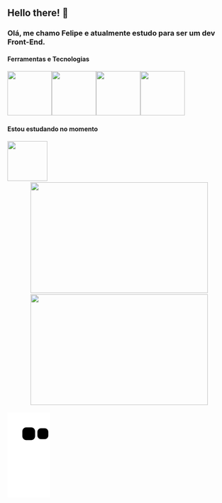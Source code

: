 ## Hello there!  👋

### Olá, me chamo Felipe e atualmente estudo para ser um dev Front-End.

#### Ferramentas e Tecnologias
<html>
<div>
   <img height="100" width="100" src="https://cdn.jsdelivr.net/gh/devicons/devicon/icons/git/git-original.svg" /><img  height="100" width="100" src="https://cdn.jsdelivr.net/gh/devicons/devicon/icons/javascript/javascript-original.svg" /><img height="100" width="100" src="https://cdn.jsdelivr.net/gh/devicons/devicon/icons/html5/html5-original-wordmark.svg" /><img height="100" width="100" src="https://cdn.jsdelivr.net/gh/devicons/devicon/icons/css3/css3-original.svg" />
</div>

#### Estou estudando no momento
   
<div>
   <img height="90" width="90" src="https://cdn.jsdelivr.net/gh/devicons/devicon/icons/react/react-original-wordmark.svg" />
</div>
   
<div align="center">
   
   <img height="250" width="400" src="https://github-readme-stats.vercel.app/api?username=felipepellizzon&show_icons=true&theme=radical">
   <img height="250" width="400" src="https://github-readme-stats.vercel.app/api/top-langs/?username=felipepellizzon&layout=compact">
   
</div>
   
</html>



   ![Snake animation](https://github.com/felipepellizzon/felipepellizzon/blob/output/github-contribution-grid-snake.svg)

